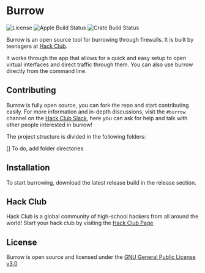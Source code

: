 # Burrow

![License](https://img.shields.io/github/license/hackclub/burrow) ![Apple Build Status](https://img.shields.io/github/actions/workflow/status/hackclub/burrow/build-apple.yml?branch=main&label=macos%2C%20ios&logo=Apple) ![Crate Build Status](https://img.shields.io/github/actions/workflow/status/hackclub/burrow/build-rust.yml?branch=main&label=crate&logo=Rust)

Burrow is an open source tool for burrowing through firewalls. It is built by teenagers at [Hack Club](https://hackclub.com/).

It works through the app that allows for a quick and easy setup to open virtual interfaces and direct traffic through them. You can also use burrow directly from the command line. 

## Contributing

Burrow is fully open source, you can fork the repo and start contributing easily. For more information and in-depth discussions, visit the `#burrow` channel on the [Hack Club Slack](https://hackclub.com/slack/), here you can ask for help and talk with other people interested in burrow! 

The project structure is divided in the following folders: 

[] To do, add folder directories

## Installation 

To start burrowing, download the latest release build in the release section. 

## Hack Club

Hack Club is a global community of high-school hackers from all around the world! Start your hack club by visiting the [Hack Club Page](https://hackclub.com/)

## License 

Burrow is open source and licensed under the [GNU General Public License v3.0](./LICENSE.md)
